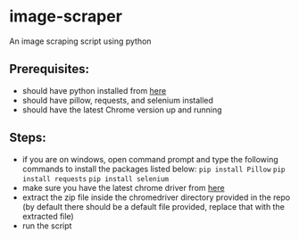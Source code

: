 # image-scraper
An image scraping script using python
## Prerequisites:
- should have python installed from [here](https://www.python.org/downloads/)
- should have pillow, requests, and selenium installed
- should have the latest Chrome version up and running
## Steps:
- if you are on windows, open command prompt and type the following commands to install the packages listed below:
```pip install Pillow```
```pip install requests```
```pip install selenium```
- make sure you have the latest chrome driver from [here](https://chromedriver.chromium.org/home)
- extract the zip file inside the chromedriver directory provided in the repo (by default there should be a default file provided, replace that with the extracted file)
- run the script
